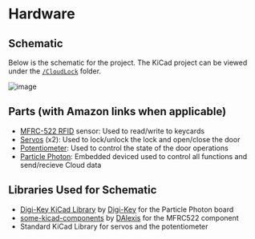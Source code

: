 # Hardware

## Schematic

Below is the schematic for the project. The KiCad project can be viewed under the [`/CloudLock`](/Hardware/CloudLock) folder.

![image](https://user-images.githubusercontent.com/19243227/235766099-5f77d163-186c-4933-8021-36865a715c32.png)

## Parts (with Amazon links when applicable) 

* [MFRC-522 RFID](https://www.amazon.com/HiLetgo-3pcs-RFID-Kit-Raspberry/dp/B07VLDSYRW/ref=sr_1_4?crid=18DCORKSJPHS6&keywords=mfrc522&qid=1682445511&sprefix=mfrc522%2Caps%2C181&sr=8-4) sensor: Used to read/write to keycards
* [Servos](https://www.amazon.com/Micro-Servos-Helicopter-Airplane-Controls/dp/B07MLR1498/ref=sr_1_9?crid=22NEKGHONQT6A&keywords=servo&qid=1682445555&sprefix=servo%2Caps%2C169&sr=8-9&th=1) (x2): Used to lock/unlock the lock and open/close the door
* [Potentiometer](https://www.amazon.com/MCIGICM-Breadboard-Trim-Potentiometer-Arduino/dp/B07S69443J/ref=sr_1_5?crid=3V138KBELQCXL&keywords=potentiometer&qid=1682445588&sprefix=potentiometer%2Caps%2C226&sr=8-5): Used to control the state of the door operations
* [Particle Photon](https://docs.particle.io/photon/): Embedded deviced used to control all functions and send/recieve Cloud data

## Libraries Used for Schematic

* [Digi-Key KiCad Library](https://github.com/Digi-Key/digikey-kicad-library/tree/master) by [Digi-Key](https://github.com/Digi-Key) for the Particle Photon board
* [some-kicad-components](https://github.com/DAlexis/some-kicad-components/blob/master/lib/rfid-rc522-module.lib) by [DAlexis](https://github.com/DAlexis) for the MFRC522 component
* Standard KiCad Library for servos and the potentiometer
